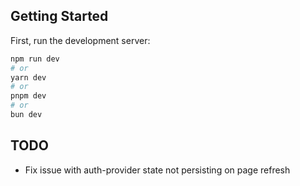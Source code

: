 ## Getting Started

First, run the development server:

```bash
npm run dev
# or
yarn dev
# or
pnpm dev
# or
bun dev
```

## TODO

- Fix issue with auth-provider state not persisting on page refresh
